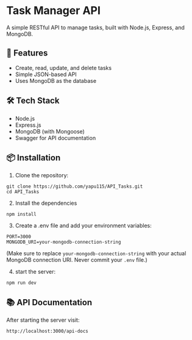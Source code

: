 # Task Manager API

A simple RESTful API to manage tasks, built with Node.js, Express, and MongoDB.

## 🚀 Features

- Create, read, update, and delete tasks
- Simple JSON-based API
- Uses MongoDB as the database

## 🛠 Tech Stack

- Node.js
- Express.js
- MongoDB (with Mongoose)
- Swagger for API documentation

## 📦 Installation

1. Clone the repository:

 ```
 git clone https://github.com/yapu115/API_Tasks.git
 cd API_Tasks
  ```

2. Install the dependencies

  ```
  npm install
  ```
  
3. Create a .env file and add your environment variables:

  ```
  PORT=3000
  MONGODB_URI=your-mongodb-connection-string
  ```

(Make sure to replace `your-mongodb-connection-string` with your actual MongoDB connection URI. Never commit your `.env` file.)

4. start the server:

 ```
 npm run dev
  ```

## 📚 API Documentation

After starting the server visit:

  ```
  http://localhost:3000/api-docs
  ```


    
